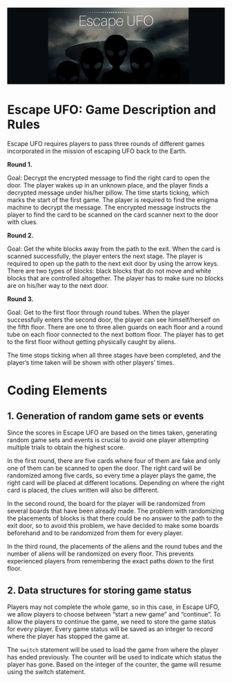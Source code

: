 ![](https://github.com/yeri918/escape_ufo/blob/master/Banner.png)

# Escape UFO: Game Description and Rules

Escape UFO requires players to pass three rounds of different games incorporated in the mission of escaping UFO back to the Earth. 

**Round 1.**

Goal: Decrypt the encrypted message to find the right card to open the door. 
The player wakes up in an unknown place, and the player finds a decrypted message under his/her pillow. The time starts ticking, which marks the start of the first game. The player is required to find the enigma machine to decrypt the message. The encrypted message instructs the player to find the card to be scanned on the card scanner next to the door with clues.

**Round 2.** 

Goal: Get the white blocks away from the path to the exit. 
When the card is scanned successfully, the player enters the next stage. The player is required to open up the path to the next exit door by using the arrow keys. There are two types of blocks: black blocks that do not move and white blocks that are controlled altogether. The player has to make sure no blocks are on his/her way to the next door. 

**Round 3.**  

Goal: Get to the first floor through round tubes. 
When the player successfully enters the second door, the player can see himself/herself on the fifth floor. There are one to three alien guards on each floor and a round tube on each floor connected to the next bottom floor. The player has to get to the first floor without getting physically caught by aliens. 

The time stops ticking when all three stages have been completed, and the player’s time taken will be shown with other players’ times.

# Coding Elements 

## 1. Generation of random game sets or events
Since the scores in Escape UFO are based on the times taken, generating random game sets and events is crucial to avoid one player attempting multiple trials to obtain the highest score. 

In the first round, there are five cards where four of them are fake and only one of them can be scanned to open the door. The right card will be randomized among five cards, so every time a player plays the game, the right card will be placed at different locations. Depending on where the right card is placed, the clues written will also be different. 

In the second round, the board for the player will be randomized from several boards that have been already made. The problem with randomizing the placements of blocks is that there could be no answer to the path to the exit door, so to avoid this problem, we have decided to make some boards beforehand and to be randomized from them for every player. 

In the third round, the placements of the aliens and the round tubes and the number of aliens will be randomized on every floor. This prevents experienced players from remembering the exact paths down to the first floor. 

## 2. Data structures for storing game status
Players may not complete the whole game, so in this case, in Escape UFO, we allow players to choose between “start a new game” and “continue”. To allow the players to continue the game, we need to store the game status for every player. Every game status will be saved as an integer to record where the player has stopped the game at. 

The `switch` statement will be used to load the game from where the player has ended previously. The counter will be used to indicate which status the player has gone. Based on the integer of the counter, the game will resume using the switch statement. 
